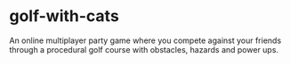 # golf-with-cats
An online multiplayer party game where you compete against your friends through a procedural golf course with obstacles, hazards and power ups.
